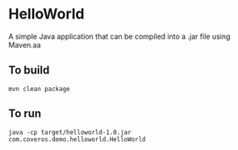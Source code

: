 HelloWorld
==========

A simple Java application that can be compiled into a .jar file using Maven.aa

To build
--------
    mvn clean package

To run
------
    java -cp target/helloworld-1.0.jar com.coveros.demo.helloworld.HelloWorld
